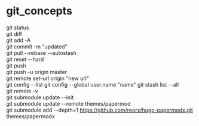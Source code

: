 # git_concepts

git status  
git diff  
git add -A  
git commit -m "updated"  
git pull --rebase --autostash  
git reset --hard  
git push  
git push -u origin master  
git remote set-url origin "new url"  
git config --list 
git config --global user.name "name" 
git stash list --all  
git remote -v  
git submodule update --init  
git submodule update --remote themes/papermod  
git submodule add --depth=1 https://github.com/reorx/hugo-papermodx.git themes/papermodx  
